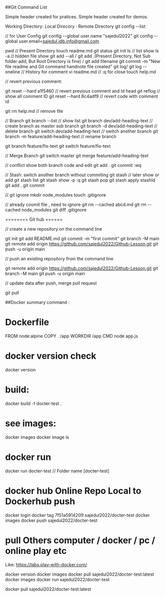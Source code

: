 ##Git Command List

Simple header created for pratices. 
Simple header created for demos. 

Working Directory: Local Direcory : Remote Directory
git config --list

// for User Config
git config --global user.name "sajedul2022"
git config --global user.email=sajedul.idb.info@gmail.com

pwd  // Present Directory
touch readme.md
git status
git init
ls // list show 
ls -a // hidden file show
git add --all / git add .(Present Directory, Not Sub folder add, But Root Directory is fine) / git add filename
git commit -m "New file readme and Git command handnote file created"
git log/ git log --oneline  // History for comment
vi readme.md // :q for close
touch help.md

// revert previous comment:

git reset --hard a1f5460 // revert previous comment and Id head 
git reflog // show all comment ID
git reset --hard 8c4adf9 // revert code with comment id

git rm help.md // remove file 

// Branch
git branch --list // show list
git branch dev/add-heading-text // create branch as master sub branch
git branch -d dev/add-heading-text // delete branch
git switch dev/add-heading-text // switch another branch
git branch -m feature/add-heading-text // rename branch 

git branch feature/fix-text
git switch feature/fix-text

// Merge Branch 
git switch master
git merge feature/add-heading-text

// conflict
show both branch code and edit 
git add .
git commit 
:wq

// Stash: switch another branch without commiting
git stash
// later show or add 
git stash list 
git stash show -p
:q
git stash pop
git stash apply stashId
git add .
git commit 

// git ignore 
mkdir node_modules
touch .gitignore

// already coomit file , need to ignore
git rm --cached abcd.md
git rm --cached node_modules
git diff .gitignore

======== Git hub ======

// create a new repository on the command line

git init
git add README.md
git commit -m "first commit"
git branch -M main
git remote add origin https://github.com/sajedul2022/Github-Lesson.git
git push -u origin main

// push an existing repository from the command line

git remote add origin https://github.com/sajedul2022/Github-Lesson.git
git branch -M main
git push -u origin main


// update data after push, merge pull request

git pull


##Docker summary command : 
# Dockerfile
FROM node:alpine
COPY . /app 
WORKDIR /app
CMD node app.js

# docker version check
docker version

# build: 
docker build -t docter-test .

# see images:

docker images
docker image ls

# docker run
docker run docter-test  // Folder name [docter-test]

# docker hub Online Repo Local to Dockerhub push

docker login 
docker tag 7f51a5914209 sajedul2022/docter-test
docker images
docker push sajedul2022/docter-test

# pull Others computer / docker / pc / online play etc

Like: https://labs.play-with-docker.com/

docker version
docker images
docker pull sajedul2022/docter-test:latest
docker images
docker run sajedul2022/docter-test

docker pull sajedul2022/docter-test:latest
